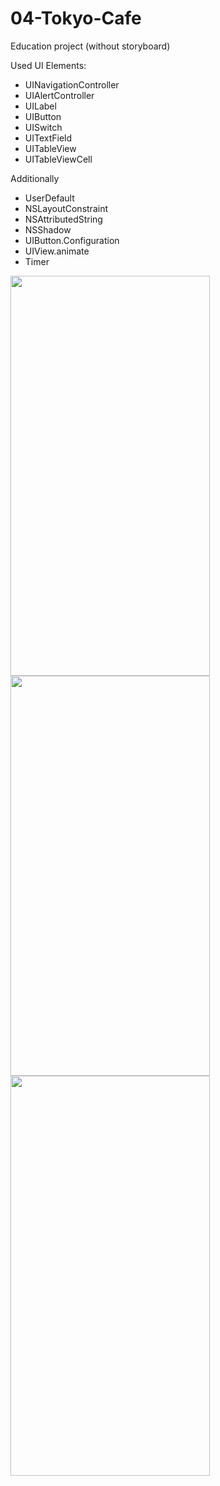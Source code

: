 # 04-Tokyo-Cafe

Education project
(without storyboard)

Used UI Elements:
- UINavigationController
- UIAlertController
- UILabel
- UIButton
- UISwitch
- UITextField
- UITableView
- UITableViewCell

Additionally
- UserDefault
- NSLayoutConstraint
- NSAttributedString
- NSShadow
- UIButton.Configuration
- UIView.animate
- Timer

<img src="https://user-images.githubusercontent.com/80542175/173512657-ad50c288-ce33-40eb-b4b4-5165f577fc90.gif" height=640 width=319>
<img src="https://user-images.githubusercontent.com/80542175/173512693-9e39b918-234d-4076-b3c5-435c87b1b9cd.gif" height=640 width=319>
<img src="https://user-images.githubusercontent.com/80542175/173512728-51402def-b1b7-4e9e-acdf-f31f2da46774.gif" height=640 width=319>

